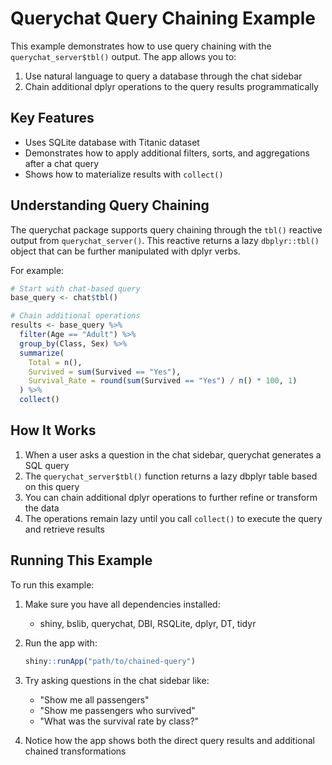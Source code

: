 # Querychat Query Chaining Example

This example demonstrates how to use query chaining with the `querychat_server$tbl()` output. The app allows you to:

1. Use natural language to query a database through the chat sidebar
2. Chain additional dplyr operations to the query results programmatically

## Key Features

- Uses SQLite database with Titanic dataset
- Demonstrates how to apply additional filters, sorts, and aggregations after a chat query
- Shows how to materialize results with `collect()`

## Understanding Query Chaining

The querychat package supports query chaining through the `tbl()` reactive output from `querychat_server()`. This reactive returns a lazy `dbplyr::tbl()` object that can be further manipulated with dplyr verbs.

For example:

```r
# Start with chat-based query
base_query <- chat$tbl()

# Chain additional operations
results <- base_query %>%
  filter(Age == "Adult") %>%
  group_by(Class, Sex) %>%
  summarize(
    Total = n(),
    Survived = sum(Survived == "Yes"),
    Survival_Rate = round(sum(Survived == "Yes") / n() * 100, 1)
  ) %>%
  collect()
```

## How It Works

1. When a user asks a question in the chat sidebar, querychat generates a SQL query
2. The `querychat_server$tbl()` function returns a lazy dbplyr table based on this query
3. You can chain additional dplyr operations to further refine or transform the data
4. The operations remain lazy until you call `collect()` to execute the query and retrieve results

## Running This Example

To run this example:

1. Make sure you have all dependencies installed:
   - shiny, bslib, querychat, DBI, RSQLite, dplyr, DT, tidyr

2. Run the app with:
   ```r
   shiny::runApp("path/to/chained-query")
   ```

3. Try asking questions in the chat sidebar like:
   - "Show me all passengers"
   - "Show me passengers who survived"
   - "What was the survival rate by class?"

4. Notice how the app shows both the direct query results and additional chained transformations